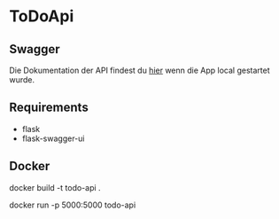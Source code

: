 # ToDoApi

## Swagger

Die Dokumentation der API findest du [hier](http://localhost:5000/docs) wenn die App local gestartet wurde.

## Requirements

- flask
- flask-swagger-ui

## Docker

docker build -t todo-api .

docker run -p 5000:5000 todo-api
